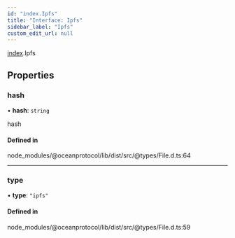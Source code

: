 ```yaml
---
id: "index.Ipfs"
title: "Interface: Ipfs"
sidebar_label: "Ipfs"
custom_edit_url: null
---
```


[index](../modules/).Ipfs

## Properties

### hash

• **hash**: `string`

hash

#### Defined in

node_modules/@oceanprotocol/lib/dist/src/@types/File.d.ts:64

___

### type

• **type**: ``"ipfs"``

#### Defined in

node_modules/@oceanprotocol/lib/dist/src/@types/File.d.ts:59
